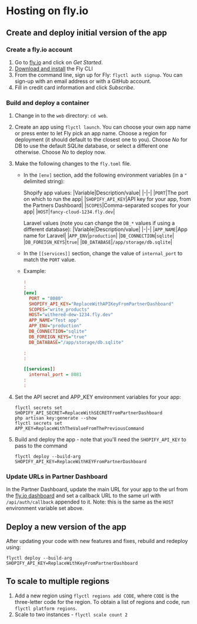 # Hosting on fly.io

## Create and deploy initial version of the app

### Create a fly.io account

1. Go to [fly.io](https://fly.io) and click on _Get Started_.
1. [Download and install](https://fly.io/docs/flyctl/installing/) the Fly CLI
1. From the command line, sign up for Fly: `flyctl auth signup`. You can sign-up with an email address or with a GitHub account.
1. Fill in credit card information and click _Subscribe_.

### Build and deploy a container

1. Change in to the `web` directory: `cd web`.
1. Create an app using `flyctl launch`. You can choose your own app name or press enter to let Fly pick an app name. Choose a region for deployment (it should default to the closest one to you). Choose _No_ for DB to use the default SQLite database, or select a different one otherwise. Choose _No_ to deploy now.
1. Make the following changes to the `fly.toml` file.

    - In the `[env]` section, add the following environment variables (in a `"` delimited string):

        Shopify app values:
        |Variable|Description/value|
        |-|-|
        |`PORT`|The port on which to run the app|
        |`SHOPIFY_API_KEY`|API key for your app, from the Partners Dashboard|
        |`SCOPES`|Comma-separated scopes for your app|
        |`HOST`|`fancy-cloud-1234.fly.dev`|

        Laravel values (note you can change the `DB_*` values if using a different database):
        |Variable|Description/value|
        |-|-|
        |`APP_NAME`|App name for Laravel|
        |`APP_ENV`|`production`|
        |`DB_CONNECTION`|`sqlite`|
        |`DB_FOREIGN_KEYS`|`true`|
        |`DB_DATABASE`|`/app/storage/db.sqlite`|

    - In the `[[services]]` section, change the value of `internal_port` to match the `PORT` value.

    - Example:

        ```ini
        :
        :
        [env]
          PORT = "8080"
          SHOPIFY_API_KEY="ReplaceWithAPIKeyFromPartnerDashboard"
          SCOPES="write_products"
          HOST="withered-dew-1234.fly.dev"
          APP_NAME="Test app"
          APP_ENV="production"
          DB_CONNECTION="sqlite"
          DB_FOREIGN_KEYS="true"
          DB_DATABASE="/app/storage/db.sqlite"

        :
        :

        [[services]]
          internal_port = 8081
        :
        :
        ```

1. Set the API secret and APP_KEY environment variables for your app:

    ```shell
    flyctl secrets set SHOPIFY_API_SECRET=ReplaceWithSECRETFromPartnerDashboard
    php artisan key:generate --show
    flyctl secrets set APP_KEY=ReplaceWithTheValueFromThePreviousCommand
    ```

1. Build and deploy the app - note that you'll need the `SHOPIFY_API_KEY` to pass to the command

    ```shell
    flyctl deploy --build-arg SHOPIFY_API_KEY=ReplaceWithKEYFromPartnerDashboard
    ```

### Update URLs in Partner Dashboard

In the Partner Dashboard, update the main URL for your app to the url from the [fly.io dashboard](https://fly.io/dashboard) and set a callback URL to the same url with `/api/auth/callback` appended to it. Note: this is the same as the `HOST` environment variable set above.

## Deploy a new version of the app

After updating your code with new features and fixes, rebuild and redeploy using:

```shell
flyctl deploy --build-arg SHOPIFY_API_KEY=ReplaceWithKeyFromPartnerDashboard
```

## To scale to multiple regions

1. Add a new region using `flyctl regions add CODE`, where `CODE` is the three-letter code for the region. To obtain a list of regions and code, run `flyctl platform regions`.
2. Scale to two instances - `flyctl scale count 2`
